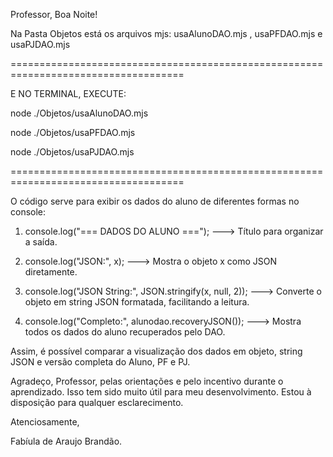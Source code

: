 Professor, Boa Noite!

Na Pasta Objetos está os arquivos mjs: usaAlunoDAO.mjs , usaPFDAO.mjs e usaPJDAO.mjs 

====================================================================================

E NO TERMINAL, EXECUTE:

node ./Objetos/usaAlunoDAO.mjs 

node ./Objetos/usaPFDAO.mjs

node ./Objetos/usaPJDAO.mjs

====================================================================================

O código serve para exibir os dados do aluno de diferentes formas no console:

1. console.log("=== DADOS DO ALUNO ==="); ---> Título para organizar a saída.

2. console.log("JSON:", x); ---> Mostra o objeto x como JSON diretamente.

3. console.log("JSON String:", JSON.stringify(x, null, 2)); ---> Converte o objeto em string JSON formatada, facilitando a leitura.

4. console.log("Completo:", alunodao.recoveryJSON()); ---> Mostra todos os dados do aluno recuperados pelo DAO.

Assim, é possível comparar a visualização dos dados em objeto, string JSON e versão completa do Aluno, PF e PJ.

Agradeço, Professor, pelas orientações e pelo incentivo durante o aprendizado. Isso tem sido muito útil para meu desenvolvimento. Estou à disposição para qualquer esclarecimento.

Atenciosamente,

Fabíula de Araujo Brandão. 
